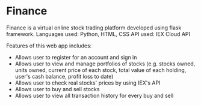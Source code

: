 # Finance #
Finance is a virtual online stock trading platform developed using flask framework.
Languages used: Python, HTML, CSS
API used: IEX Cloud API

Features of this web app includes:
* Allows user to register for an account and sign in
* Allows user to view and manage portfolios of stocks 
  (e.g. stocks owned, units owned, current price of each stock, total value of each holding, user's cash balance, profit loss to date)
* Allows user to check real stocks' prices by using IEX's API
* Allows user to buy and sell stocks
* Allows user to view all transaction history for every buy and sell
